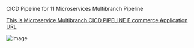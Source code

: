CICD Pipeline for 11 Microservices Multibranch Pipeline


<a href="http://a5fd971c94d034a768c7e764783f1ace-2140953101.ap-south-1.elb.amazonaws.com/"> This is Microservice Multibranch CICD PIPELINE E commerce Application URL </a>

![image](https://github.com/user-attachments/assets/4df405f3-3835-413a-baad-49cf9c99cb6d)


